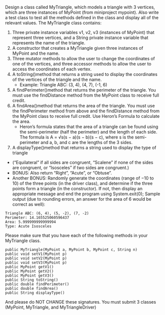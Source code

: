 Design a class called MyTriangle, which models a triangle with 3 vertices, which are three instances of MyPoint (from miniproject mypoint). Also write a test class to test all the methods defined in the class and display all of the relevant values.
The MyTriangle class contains:
1. Three private instance variables v1, v2, v3 (instances of MyPoint) that represent three vertices, and a String private instance variable that represents the name of the triangle.
2. A constructor that creates a MyTriangle given three instances of MyPoint and the name.
3. Three mutator methods to allow the user to change the coordinates of one of the vertices, and three accessor methods to allow the user to access the coordinates of each vertex.
4. A toString()method that returns a string used to display the coordinates of the vertices of the triangle and the name.
   - Example: Triangle ABC: (3, 4), (4, 7), (-1, 6)
5. A findPerimeter()method that returns the perimeter of the triangle. You must use the findDistance method from the MyPoint class to receive full credit.
6. A findArea()method that returns the area of the triangle. You must use the findPerimeter method from above and the findDistance method from the MyPoint class to receive full credit. Use Heron’s Formula to calculate the area.
   - Heron’s formula states that the area of a triangle can be found using the semi-perimeter (half the perimeter) and the length of each side. The formula is A = √s(s − a)(s − b)(s − c), where s is the semi-perimeter and a, b, and c are the lengths of the 3 sides.
7. A displayType()method that returns a string used to display the type of triangle
  - (“Equilateral” if all sides are congruent, “Scalene” if none of the sides are congruent, or “Isosceles” if two sides are congruent.)
  - BONUS: Also return “Right”, “Acute”, or “Obtuse”.
  - Another BONUS: Randomly generate the coordinates (range of −10 to 10) of the three points (in the driver class), and determine if the three points form a triangle (in the constructor). If not, then display an appropriate message and end the program using System.exit(0);
Sample output (due to rounding errors, an answer for the area of 6 would be correct as well):
```
Triangle ABC: (6, 4), (5, -2), (7, -2)
Perimeter: 14.165525060596437
Area: 5.999999999999994
Type: Acute Isosceles
```

Please make sure that you have each of the following methods in your MyTriangle class.
```
public MyTriangle(MyPoint a, MyPoint b, MyPoint c, String n)
public void setV1(MyPoint p)
public void setV2(MyPoint p)
public void setV3(MyPoint p)
public MyPoint getV1()
public MyPoint getV2()
public MyPoint getV3()
public String toString()
public double findPerimeter()
public double findArea()
public String displayType()
```
And please do NOT CHANGE these signatures.
You must submit 3 classes (MyPoint, MyTriangle, and MyTriangleDriver)
